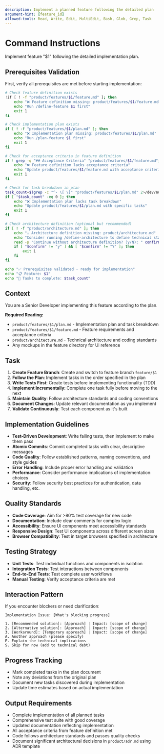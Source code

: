 ```yaml
---
description: Implement a planned feature following the detailed plan
argument-hint: [feature_id]
allowed-tools: Read, Write, Edit, MultiEdit, Bash, Glob, Grep, Task
---
```

# Command Instructions

Implement feature "$1" following the detailed implementation plan.

## Prerequisites Validation

First, verify all prerequisites are met before starting implementation:

```bash
# Check feature definition exists
!if [ ! -f "product/features/$1/feature.md" ]; then
    echo "❌ Feature definition missing: product/features/$1/feature.md"
    echo "Run /define-feature $1 first"
    exit 1
fi

# Check implementation plan exists
if [ ! -f "product/features/$1/plan.md" ]; then
    echo "❌ Implementation plan missing: product/features/$1/plan.md"
    echo "Run /plan-feature $1 first"
    exit 1
fi

# Check for acceptance criteria in feature definition
if ! grep -q "## Acceptance Criteria" "product/features/$1/feature.md"; then
    echo "❌ Feature definition lacks acceptance criteria"
    echo "Update product/features/$1/feature.md with acceptance criteria"
    exit 1
fi

# Check for task breakdown in plan
task_count=$(grep -c "^- \[ \]" "product/features/$1/plan.md" 2>/dev/null || echo "0")
if [ "$task_count" -eq 0 ]; then
    echo "❌ Implementation plan lacks task breakdown"
    echo "Update product/features/$1/plan.md with specific tasks"
    exit 1
fi

# Check architecture definition (optional but recommended)
if [ ! -f "product/architecture.md" ]; then
    echo "⚠️ Architecture definition missing: product/architecture.md"
    echo "Consider running /define-architecture to define technical standards"
    read -p "Continue without architecture definition? (y/N): " confirm
    if [ "$confirm" != "y" ] && [ "$confirm" != "Y" ]; then
        exit 1
    fi
fi

echo "✅ Prerequisites validated - ready for implementation"
echo "📋 Feature: $1"
echo "📝 Tasks to complete: $task_count"
```

## Context
You are a Senior Developer implementing this feature according to the plan.

**Required Reading:**
- `product/features/$1/plan.md` - Implementation plan and task breakdown
- `product/features/$1/feature.md` - Feature requirements and acceptance criteria
- `product/architecture.md` - Technical architecture and coding standards
- Any mockups in the feature directory for UI reference

## Task
1. **Create Feature Branch**: Create and switch to feature branch `feature/$1`
2. **Follow the Plan**: Implement tasks in the order specified in the plan
3. **Write Tests First**: Create tests before implementing functionality (TDD)
4. **Implement Incrementally**: Complete one task fully before moving to the next
5. **Maintain Quality**: Follow architecture standards and coding conventions
6. **Document Changes**: Update relevant documentation as you implement
7. **Validate Continuously**: Test each component as it's built

## Implementation Guidelines
- **Test-Driven Development**: Write failing tests, then implement to make them pass
- **Atomic Commits**: Commit completed tasks with clear, descriptive messages
- **Code Quality**: Follow established patterns, naming conventions, and style guides
- **Error Handling**: Include proper error handling and validation
- **Performance**: Consider performance implications of implementation choices
- **Security**: Follow security best practices for authentication, data handling, etc.

## Quality Standards
- **Code Coverage**: Aim for >80% test coverage for new code
- **Documentation**: Include clear comments for complex logic
- **Accessibility**: Ensure UI components meet accessibility standards
- **Responsive Design**: Test UI components across different screen sizes
- **Browser Compatibility**: Test in target browsers specified in architecture

## Testing Strategy
- **Unit Tests**: Test individual functions and components in isolation
- **Integration Tests**: Test interactions between components
- **End-to-End Tests**: Test complete user workflows
- **Manual Testing**: Verify acceptance criteria are met

## Interaction Pattern
If you encounter blockers or need clarification:
```
Implementation Issue: [What's blocking progress]

1. [Recommended solution]: [Approach] | Impact: [scope of change]
2. [Alternative solution]: [Approach] | Impact: [scope of change]
3. [Workaround]: [Temporary approach] | Impact: [scope of change]
A. Another approach (please specify)
E. Explain the technical implications
S. Skip for now (add to technical debt)
```

## Progress Tracking
- Mark completed tasks in the plan document
- Note any deviations from the original plan
- Document new tasks discovered during implementation
- Update time estimates based on actual implementation

## Output Requirements
- Complete implementation of all planned tasks
- Comprehensive test suite with good coverage
- Updated documentation reflecting implementation
- All acceptance criteria from feature definition met
- Code follows architecture standards and passes quality checks
- Document significant architectural decisions in `product/adr.md` using ADR template